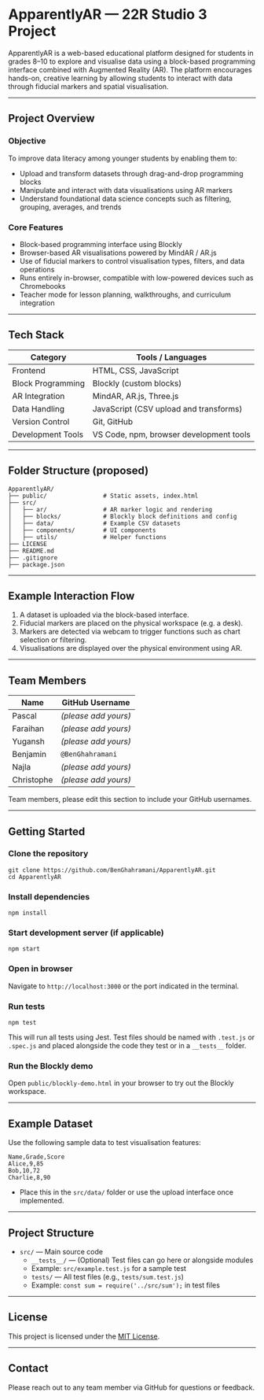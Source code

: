 # ApparentlyAR — 22R Studio 3 Project

ApparentlyAR is a web-based educational platform designed for students in grades 8–10 to explore and visualise data using a block-based programming interface combined with Augmented Reality (AR). The platform encourages hands-on, creative learning by allowing students to interact with data through fiducial markers and spatial visualisation.

---

## Project Overview

### Objective

To improve data literacy among younger students by enabling them to:
- Upload and transform datasets through drag-and-drop programming blocks
- Manipulate and interact with data visualisations using AR markers
- Understand foundational data science concepts such as filtering, grouping, averages, and trends

### Core Features

- Block-based programming interface using Blockly
- Browser-based AR visualisations powered by MindAR / AR.js
- Use of fiducial markers to control visualisation types, filters, and data operations
- Runs entirely in-browser, compatible with low-powered devices such as Chromebooks
- Teacher mode for lesson planning, walkthroughs, and curriculum integration

---

## Tech Stack

| Category          | Tools / Languages                     |
|------------------|----------------------------------------|
| Frontend         | HTML, CSS, JavaScript                  |
| Block Programming| Blockly (custom blocks)                |
| AR Integration   | MindAR, AR.js, Three.js                |
| Data Handling    | JavaScript (CSV upload and transforms) |
| Version Control  | Git, GitHub                            |
| Development Tools| VS Code, npm, browser development tools|

---

## Folder Structure (proposed)

```
ApparentlyAR/
├── public/                # Static assets, index.html
├── src/
│   ├── ar/                # AR marker logic and rendering
│   ├── blocks/            # Blockly block definitions and config
│   ├── data/              # Example CSV datasets
│   ├── components/        # UI components
│   ├── utils/             # Helper functions
├── LICENSE
├── README.md
├── .gitignore
├── package.json
```

---

## Example Interaction Flow

1. A dataset is uploaded via the block-based interface.
2. Fiducial markers are placed on the physical workspace (e.g. a desk).
3. Markers are detected via webcam to trigger functions such as chart selection or filtering.
4. Visualisations are displayed over the physical environment using AR.

---

## Team Members

| Name        | GitHub Username     |
|-------------|---------------------|
| Pascal      | *(please add yours)* |
| Faraihan    | *(please add yours)* |
| Yugansh     | *(please add yours)* |
| Benjamin    | `@BenGhahramani`     |
| Najla       | *(please add yours)* |
| Christophe  | *(please add yours)* |

Team members, please edit this section to include your GitHub usernames.

---

## Getting Started

### Clone the repository

```
git clone https://github.com/BenGhahramani/ApparentlyAR.git
cd ApparentlyAR
```

### Install dependencies

```
npm install
```

### Start development server (if applicable)

```
npm start
```

### Open in browser

Navigate to `http://localhost:3000` or the port indicated in the terminal.

### Run tests

```
npm test
```

This will run all tests using Jest. Test files should be named with `.test.js` or `.spec.js` and placed alongside the code they test or in a `__tests__` folder.

### Run the Blockly demo

Open `public/blockly-demo.html` in your browser to try out the Blockly workspace.

---

## Example Dataset

Use the following sample data to test visualisation features:

```
Name,Grade,Score
Alice,9,85
Bob,10,72
Charlie,8,90
```

- Place this in the `src/data/` folder or use the upload interface once implemented.

---

## Project Structure

- `src/` — Main source code
  - `__tests__/` — (Optional) Test files can go here or alongside modules
  - Example: `src/example.test.js` for a sample test
  - `tests/` — All test files (e.g., `tests/sum.test.js`)
  - Example: `const sum = require('../src/sum');` in test files

---

## License

This project is licensed under the [MIT License](./LICENSE).

---

## Contact

Please reach out to any team member via GitHub for questions or feedback.
